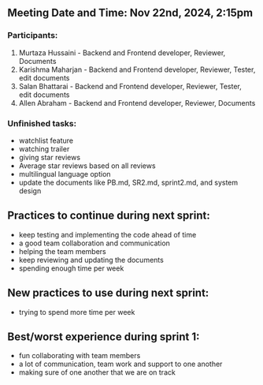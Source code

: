 ## Meeting Date and Time: Nov 22nd, 2024, 2:15pm

### Participants: 
  1. Murtaza Hussaini - Backend and Frontend developer, Reviewer, Documents
  2. Karishma Maharjan - Backend and Frontend developer, Reviewer, Tester, edit documents
  3. Salan Bhattarai - Backend and Frontend developer, Reviewer, Tester, edit documents
  4. Allen Abraham - Backend and Frontend developer, Reviewer, Documents

### Unfinished tasks:
- watchlist feature
- watching trailer
- giving star reviews
- Average star reviews based on all reviews
- multilingual language option
- update the documents like PB.md, SR2.md, sprint2.md, and system design
  
## Practices to continue during next sprint:
- keep testing and implementing the code ahead of time
- a good team collaboration and communication
- helping the team members
- keep reviewing and updating the documents
- spending enough time per week

## New practices to use during next sprint:
- trying to spend more time per week

## Best/worst experience during sprint 1:
- fun collaborating with team members
- a lot of communication, team work and support to one another
- making sure of one another that we are on track
